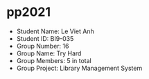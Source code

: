 # pp2021
- Student Name: Le Viet Anh </br>
- Student ID: BI9-035 </br>
- Group Number: 16 </br>
- Group Name: Try Hard </br> 
- Group Members: 5 in total </br>
- Group Project: Library Management System </br>
